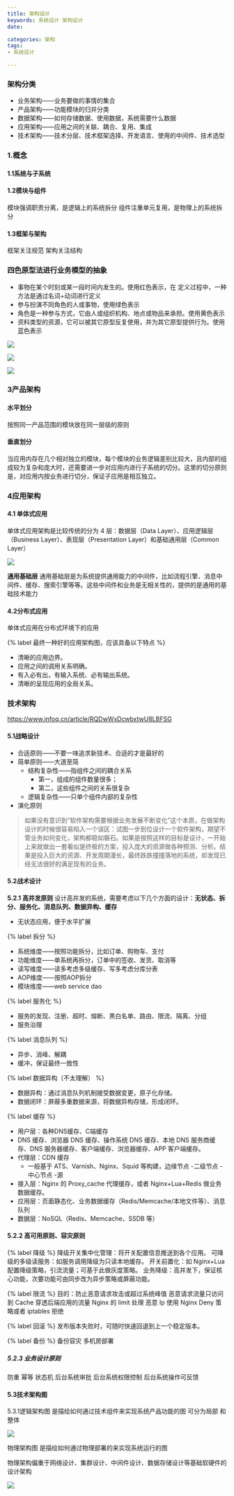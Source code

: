 ```yaml
---
title: 架构设计
keywords: 系统设计 架构设计
date:

categories: 架构
tags:
- 系统设计

---
```


### 架构分类

- 业务架构——业务要做的事情的集合
- 产品架构——功能模块的归并分类
- 数据架构——如何存储数据、使用数据，系统需要什么数据
- 应用架构——应用之间的关联、耦合、复用、集成
- 技术架构——技术分层、技术框架选择、开发语言、使用的中间件、技术选型




### 1.概念
#### 1.1系统与子系统

#### 1.2模块与组件
模块强调职责分离，是逻辑上的系统拆分
组件注重单元复用，是物理上的系统拆分

#### 1.3框架与架构
框架关注规范
架构关注结构

### 四色原型法进行业务模型的抽象
- 事物在某个时刻或某一段时间内发生的。使用红色表示，在 定义过程中，一种方法是通过名词+动词进行定义
- 参与扮演不同角色的人或事物，使用绿色表示
- 角色是一种参与方式，它由人或组织机构、地点或物品来承担。使用黄色表示
- 资料类型的资源，它可以被其它原型反复使用，并为其它原型提供行为。使用蓝色表示


![](images/jiagousheji/img.png)

![](images/jiagousheji/img_1.png)

![](images/jiagousheji/img_2.png)


### 3产品架构
#### 水平划分
按照同一产品范围的模块放在同一层级的原则
#### 垂直划分
当应用内存在几个相对独立的模块，每个模块的业务逻辑差别比较大，且内部的组成较为复杂和庞大时，还需要进一步对应用内进行子系统的切分。这里的切分原则是，对应用内按业务进行切分，保证子应用是相互独立。

### 4应用架构
#### 4.1 单体式应用
单体式应用架构是比较传统的分为 4 层：数据层（Data Layer）、应用逻辑层（Business Layer）、表现层（Presentation Layer）和基础通用层（Common Layer）

![](images/jiagousheji/img_3.png)


 **通用基础层**
通用基础层是为系统提供通用能力的中间件，比如流程引擎、消息中间件、缓存、搜索引擎等等。这些中间件和业务是无相关性的，提供的是通用的基础技术能力


#### 4.2分布式应用

单体式应用在分布式环境下的应用


{% label 最终一种好的应用架构图，应该具备以下特点 %}

- 清晰的应用边界。
- 应用之间的调用关系明确。
- 有入必有出，有输入系统、必有输出系统。
- 清晰的呈现应用的全局关系。



### 技术架构

https://www.infoq.cn/article/RQDwWxDcwbxtwU8LBFSG

#### 5.1战略设计
- 合适原则——不要一味追求新技术、合适的才是最好的
- 简单原则——大道至简
  - 结构复杂性——指组件之间的耦合关系
    - 第一，组成的组件数量很多；
    - 第二，这些组件之间的关系很复杂
  - 逻辑复杂性——只单个组件内部的复杂性
- 演化原则
> 如果没有意识到“软件架构需要根据业务发展不断变化”这个本质，在做架构设计的时候很容易陷入一个误区：试图一步到位设计一个软件架构，期望不管业务如何变化，架构都稳如磐石。如果是按照这样的目标是设计，一开始上来就做出一套看似是终极的方案，投入庞大的资源做各种预测、分析。结果是投入巨大的资源、开发周期漫长，最终跌跌撞撞落地的系统，却发现已经无法很好的满足现有的业务。


#### 5.2战术设计
**5.2.1 高并发原则**
设计高并发的系统，需要考虑以下几个方面的设计：**无状态、拆分、服务化、消息队列、数据异构、缓存**
- 无状态应用，便于水平扩展

{% label 拆分 %}
- 系统维度——按照功能拆分，比如订单、购物车、支付
- 功能维度——单系统再拆分，订单中的签收、发货、取消等
- 读写维度——读多考虑多级缓存、写多考虑分库分表
- AOP维度——按照AOP拆分
- 模块维度——web service dao

{% label 服务化 %}
- 服务的发现、注册、超时、熔断、黑白名单、路由、限流、隔离、分组
- 服务治理

{% label 消息队列 %}
- 异步、消峰、解耦
- 缓冲，保证最终一致性

{% label 数据异构（不太理解） %}
- 数据异构：通过消息队列机制接受数据变更，原子化存储。
- 数据闭环：屏蔽多重数据来源，将数据异构存储，形成闭环。

{% label 缓存 %}
- 用户层：各种DNS缓存、C端缓存
- DNS 缓存、浏览器 DNS 缓存、操作系统 DNS 缓存、本地 DNS 服务商缓存、DNS 服务器缓存、客户端缓存、浏览器缓存、APP 客户端缓存。
- 代理层：CDN 缓存
  - 一般基于 ATS、Varnish、Nginx、Squid 等构建，边缘节点 -二级节点 -中心节点 -源
- 接入层：Nginx 的 Proxy_cache 代理缓存，或者 Nginx+Lua+Redis 做业务数据缓存。
- 应用层：页面静态化、业务数据缓存（Redis/Memcache/本地文件等）、消息队列
- 数据层：NoSQL（Redis、Memcache、SSDB 等）

#### 5.2.2 高可用原则、容灾原则
{% label 降级 %}
降级开关集中化管理：将开关配置信息推送到各个应用。
可降级的多级读服务：如服务调用降级为只读本地缓存。
开关前置化：如 Nginx+Lua 配置降级策略，引流流量；可基于此做灰度策略。
业务降级：高并发下，保证核心功能，次要功能可由同步改为异步策略或屏蔽功能。


{% label 限流 %}
目的：防止恶意请求攻击或超过系统峰值
恶意请求流量只访问到 Cache
穿透后端应用的流量 Nginx 的 limit 处理
恶意 Ip 使用 Nginx Deny 策略或者 iptables 拒绝


{% label 回滚 %}
发布版本失败时，可随时快速回退到上一个稳定版本。


{% label 备份 %}
备份容灾
多机房部署

##### 5.2.3 业务设计原则
防重
幂等
状态机
后台系统审批
后台系统权限控制
后台系统操作可反馈

#### 5.3技术架构图
5.3.1逻辑架构图
是描绘如何通过技术组件来实现系统产品功能的图
可分为局部 和整体



![](images/jiagousheji/img_4.png)


物理架构图
是描绘如何通过物理部署的来实现系统运行的图

物理架构偏重于网络设计、集群设计、中间件设计、数据存储设计等基础软硬件的设计架构


![](images/jiagousheji/img_5.png)
